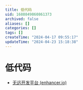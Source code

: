```yaml
---
title: 低代码
uid: 1688849860861373
archived: false
aliases: []
categories: []
tags: []
createTime: "2024-04-17 09:55:17"
updateTime: "2024-04-23 15:18:38"
---
```


# 低代码

- [无远开发平台 (enhancer.io)](https://enhancer.io/)
